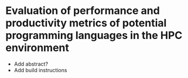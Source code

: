 Evaluation of performance and productivity metrics of potential programming languages in the HPC environment
=========

- Add abstract?
- Add build instructions
